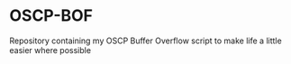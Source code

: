# OSCP-BOF
Repository containing my OSCP Buffer Overflow script to make life a little easier where possible
